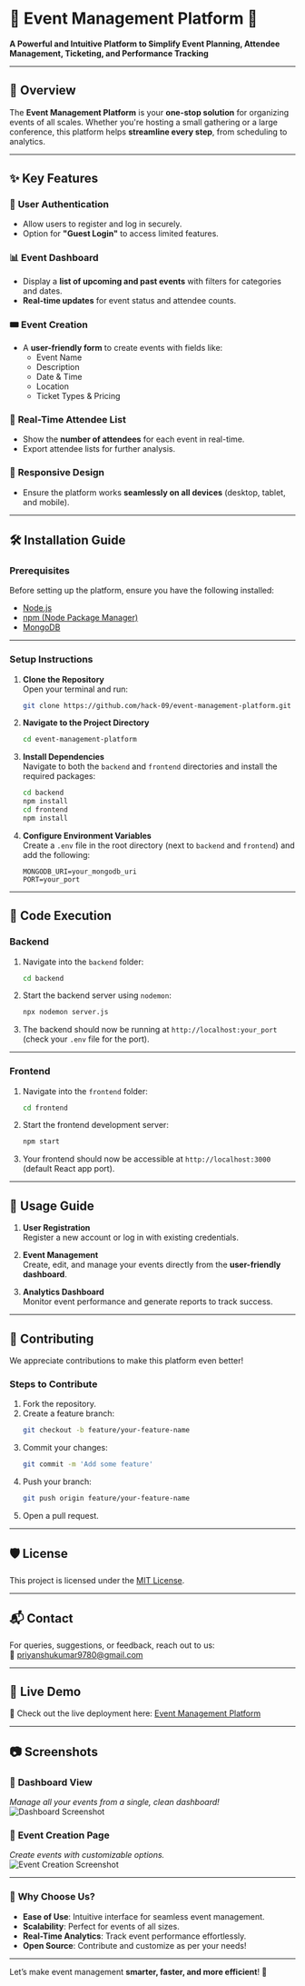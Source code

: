 
# 🎉 **Event Management Platform** 🎉

**A Powerful and Intuitive Platform to Simplify Event Planning, Attendee Management, Ticketing, and Performance Tracking**  

---

## 🚀 **Overview**  

The **Event Management Platform** is your **one-stop solution** for organizing events of all scales. Whether you're hosting a small gathering or a large conference, this platform helps **streamline every step**, from scheduling to analytics.  

---

## ✨ **Key Features**  

### 🔐 **User Authentication**  
- Allow users to register and log in securely.  
- Option for **"Guest Login"** to access limited features.  

### 📊 **Event Dashboard**  
- Display a **list of upcoming and past events** with filters for categories and dates.  
- **Real-time updates** for event status and attendee counts.  

### 🎟️ **Event Creation**  
- A **user-friendly form** to create events with fields like:  
  - Event Name  
  - Description  
  - Date & Time  
  - Location  
  - Ticket Types & Pricing  

### 👥 **Real-Time Attendee List**  
- Show the **number of attendees** for each event in real-time.  
- Export attendee lists for further analysis.  

### 📱 **Responsive Design**  
- Ensure the platform works **seamlessly on all devices** (desktop, tablet, and mobile).  

---

## 🛠️ **Installation Guide**  

### **Prerequisites**  
Before setting up the platform, ensure you have the following installed:  
- [Node.js](https://nodejs.org/)  
- [npm (Node Package Manager)](https://www.npmjs.com/)  
- [MongoDB](https://www.mongodb.com/)  

---

### **Setup Instructions**  

1. **Clone the Repository**  
   Open your terminal and run:  
   ```sh
   git clone https://github.com/hack-09/event-management-platform.git
   ```

2. **Navigate to the Project Directory**  
   ```sh
   cd event-management-platform
   ```

3. **Install Dependencies**  
   Navigate to both the `backend` and `frontend` directories and install the required packages:  
   ```sh
   cd backend
   npm install
   cd frontend
   npm install
   ```

4. **Configure Environment Variables**  
   Create a `.env` file in the root directory (next to `backend` and `frontend`) and add the following:  
   ```plaintext
   MONGODB_URI=your_mongodb_uri
   PORT=your_port
   ```

---

## 🎯 **Code Execution**  

### **Backend**  
1. Navigate into the `backend` folder:  
   ```sh
   cd backend
   ```
2. Start the backend server using `nodemon`:  
   ```sh
   npx nodemon server.js
   ```
3. The backend should now be running at `http://localhost:your_port` (check your `.env` file for the port).  

---

### **Frontend**  
1. Navigate into the `frontend` folder:  
   ```sh
   cd frontend
   ```
2. Start the frontend development server:  
   ```sh
   npm start
   ```
3. Your frontend should now be accessible at `http://localhost:3000` (default React app port).  

---

## 🎯 **Usage Guide**  

1. **User Registration**  
   Register a new account or log in with existing credentials.  

2. **Event Management**  
   Create, edit, and manage your events directly from the **user-friendly dashboard**.  

3. **Analytics Dashboard**  
   Monitor event performance and generate reports to track success.  

---

## 🤝 **Contributing**  

We appreciate contributions to make this platform even better!  

### **Steps to Contribute**  
1. Fork the repository.  
2. Create a feature branch:  
   ```sh
   git checkout -b feature/your-feature-name
   ```
3. Commit your changes:  
   ```sh
   git commit -m 'Add some feature'
   ```
4. Push your branch:  
   ```sh
   git push origin feature/your-feature-name
   ```
5. Open a pull request.  

---

## 🛡️ **License**  

This project is licensed under the [MIT License](LICENSE).  

---

## 📬 **Contact**  

For queries, suggestions, or feedback, reach out to us:  
📧 [priyanshukumar9780@gmail.com](mailto:priyanshukumar9780@gmail.com)  

---

## 🌟 **Live Demo**  
🔗 Check out the live deployment here: [Event Management Platform](https://event-management-platform-beta.vercel.app/)  

---

## 📷 **Screenshots**  

### 🎨 **Dashboard View**  
*Manage all your events from a single, clean dashboard!*  
![Dashboard Screenshot](https://github.com/user-attachments/assets/6a445033-b88b-4d31-88d6-5817535bbb8f)  

### 📅 **Event Creation Page**  
*Create events with customizable options.*  
![Event Creation Screenshot](https://github.com/user-attachments/assets/57fc392d-5004-479d-a153-141f9b477663)  

---

### 🎉 **Why Choose Us?**  
- **Ease of Use**: Intuitive interface for seamless event management.  
- **Scalability**: Perfect for events of all sizes.  
- **Real-Time Analytics**: Track event performance effortlessly.  
- **Open Source**: Contribute and customize as per your needs!  

---

Let’s make event management **smarter, faster, and more efficient**! 🚀  
